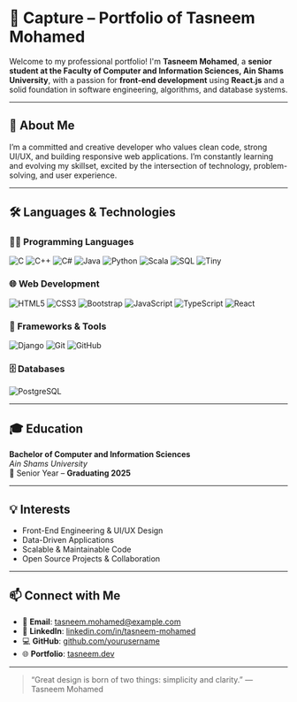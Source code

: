 # 🎯 Capture – Portfolio of Tasneem Mohamed

Welcome to my professional portfolio! I'm **Tasneem Mohamed**, a **senior student at the Faculty of Computer and Information Sciences, Ain Shams University**, with a passion for **front-end development** using **React.js** and a solid foundation in software engineering, algorithms, and database systems.

---

## 🚀 About Me

I’m a committed and creative developer who values clean code, strong UI/UX, and building responsive web applications. I’m constantly learning and evolving my skillset, excited by the intersection of technology, problem-solving, and user experience.

---

## 🛠️ Languages & Technologies

### 👨‍💻 Programming Languages
![C](https://img.shields.io/badge/-C-555?style=flat-square&logo=c)
![C++](https://img.shields.io/badge/-C++-00599C?style=flat-square&logo=c%2b%2b&logoColor=white)
![C#](https://img.shields.io/badge/-CSharp-239120?style=flat-square&logo=c-sharp&logoColor=white)
![Java](https://img.shields.io/badge/-Java-007396?style=flat-square&logo=java&logoColor=white)
![Python](https://img.shields.io/badge/-Python-3776AB?style=flat-square&logo=python&logoColor=white)
![Scala](https://img.shields.io/badge/-Scala-DC322F?style=flat-square&logo=scala&logoColor=white)
![SQL](https://img.shields.io/badge/-SQL-336791?style=flat-square&logo=postgresql&logoColor=white)
![Tiny](https://img.shields.io/badge/-Tiny-black?style=flat-square)

### 🌐 Web Development
![HTML5](https://img.shields.io/badge/-HTML5-E34F26?style=flat-square&logo=html5&logoColor=white)
![CSS3](https://img.shields.io/badge/-CSS3-1572B6?style=flat-square&logo=css3)
![Bootstrap](https://img.shields.io/badge/-Bootstrap-563D7C?style=flat-square&logo=bootstrap)
![JavaScript](https://img.shields.io/badge/-JavaScript-F7DF1E?style=flat-square&logo=javascript&logoColor=black)
![TypeScript](https://img.shields.io/badge/-TypeScript-3178C6?style=flat-square&logo=typescript&logoColor=white)
![React](https://img.shields.io/badge/-React-20232A?style=flat-square&logo=react)

### 🧰 Frameworks & Tools
![Django](https://img.shields.io/badge/-Django-092E20?style=flat-square&logo=django)
![Git](https://img.shields.io/badge/-Git-F05032?style=flat-square&logo=git&logoColor=white)
![GitHub](https://img.shields.io/badge/-GitHub-181717?style=flat-square&logo=github)

### 🗄️ Databases
![PostgreSQL](https://img.shields.io/badge/-PostgreSQL-336791?style=flat-square&logo=postgresql)

---

## 🎓 Education

**Bachelor of Computer and Information Sciences**  
*Ain Shams University*  
📍 Senior Year – **Graduating 2025**

---

## 💡 Interests

- Front-End Engineering & UI/UX Design  
- Data-Driven Applications  
- Scalable & Maintainable Code  
- Open Source Projects & Collaboration  

---

## 📫 Connect with Me

- 📧 **Email**: tasneem.mohamed@example.com  
- 💼 **LinkedIn**: [linkedin.com/in/tasneem-mohamed](https://linkedin.com)  
- 💻 **GitHub**: [github.com/yourusername](https://github.com)  
- 🌐 **Portfolio**: [tasneem.dev](https://tasneem.dev)

---

> “Great design is born of two things: simplicity and clarity.” — Tasneem Mohamed


